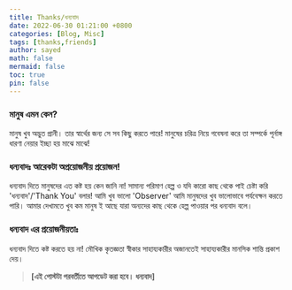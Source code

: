```yaml
---
title: Thanks/ধন্যবাদ
date: 2022-06-30 01:21:00 +0800
categories: [Blog, Misc]
tags: [thanks,friends]
author: sayed
math: false
mermaid: false
toc: true
pin: false
---
```


### মানুষ এমন কেন?

মানুষ খুব অদ্ভুত প্রানী। তার স্বার্থের জন্য সে সব কিছু করতে পারে!  মানুষের চরিত্র নিয়ে গবেষনা করে তা সম্পর্কে পূর্নাঙ্গ ধারণা নেয়ার ইচ্ছা হয় মাঝে মাঝে!

### ধন্যবাদঃ আরেকটা অপ্রয়োজনীয় প্রয়োজন!

ধন্যবাদ দিতে মানুষদের এত কষ্ট হয় কেন জানি না! সামান্য পরিমাণ হেল্প ও যদি কারো কাছ থেকে পাই চেষ্টা করি 'ধন্যবাদ'/'Thank You' বলার! আমি খুব ভালো 'Observer' আমি মানুষদের খুব ভালোভাবে পর্যবেক্ষন করতে পারি। আমার দেখামতে খুব কম মানুষ ই আছে যারা অন্যদের কাছ থেকে হেল্প পাওয়ার পর ধন্যবাদ বলে। 

### ধন্যবাদ এর প্রয়োজনীয়তাঃ

ধন্যবাদ দিতে কষ্ট করতে হয় না! মৌখিক কৃতজ্ঞতা স্বীকার সাহায্যকারীর অজানতেই সাহায্যকারীর মানসিক শান্তি প্রকাশ দেয়। 









> **[এই পোস্টটা পরবর্তীতে আপডেট করা হবে। ধন্যবাদ]**
